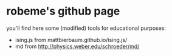 # robeme's github page

you'll find here some (modified) tools for educational purposes:
* ising.js from mattbierbaum.github.io/ising.js/
* md from http://physics.weber.edu/schroeder/md/
